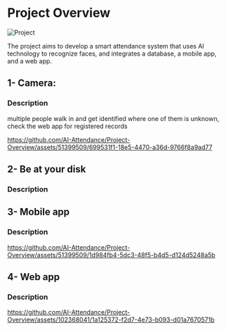 # Project Overview

![Project](https://github.com/AI-Attendance/Project-Overview/assets/51399509/67640ad0-5abe-4e44-99b8-ca3c96e57303)

The project aims to develop a smart attendance system that uses AI technology to recognize faces, and integrates a database, a mobile app, and a web app.

## 1- Camera: 

### Description

multiple people walk in and get identified where one of them is unknown, check the web app for registered records

https://github.com/AI-Attendance/Project-Overview/assets/51399509/699531f1-18e5-4470-a36d-9766f8a9ad77

## 2- Be at your disk

### Description

## 3- Mobile app

### Description

https://github.com/AI-Attendance/Project-Overview/assets/51399509/1d984fb4-5dc3-48f5-b4d5-d124d5248a5b

## 4- Web app

### Description

https://github.com/AI-Attendance/Project-Overview/assets/102368041/1a125372-f2d7-4e73-b093-d01a7670571b
